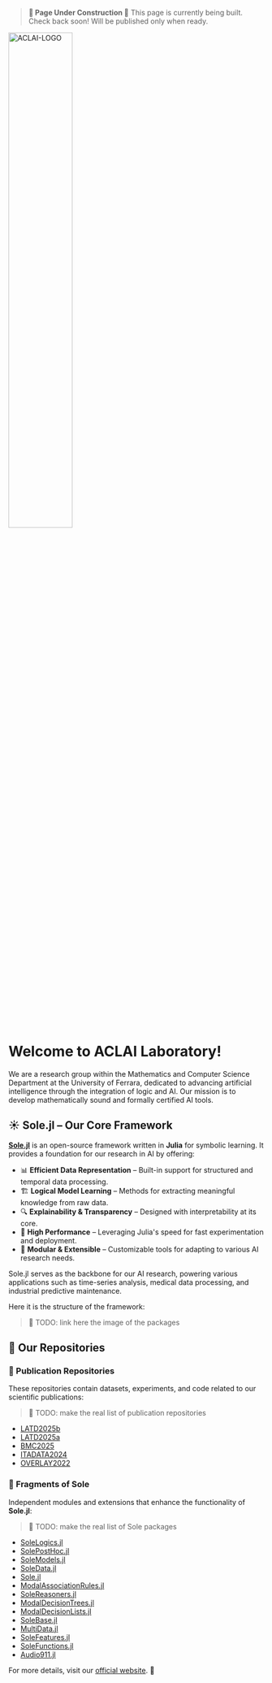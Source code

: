 > **🚧 Page Under Construction 🚧**
> This page is currently being built. Check back soon!
> Will be published only when ready.

<img src="https://aclai.unife.it/assets/img/ACLAI.svg" alt="ACLAI-LOGO" width="50%"/>

# Welcome to ACLAI Laboratory!

We are a research group within the Mathematics and Computer Science Department at the University of Ferrara, dedicated to advancing artificial intelligence through the integration of logic and AI. Our mission is to develop mathematically sound and formally certified AI tools.

## ☀️ Sole.jl – Our Core Framework

**[Sole.jl](https://github.com/aclai-lab/Sole.jl)** is an open-source framework written in **Julia** for symbolic learning. It provides a foundation for our research in AI by offering:

- 📊 **Efficient Data Representation** – Built-in support for structured and temporal data processing.
- 🏗 **Logical Model Learning** – Methods for extracting meaningful knowledge from raw data.
- 🔍 **Explainability & Transparency** – Designed with interpretability at its core.
- 🚀 **High Performance** – Leveraging Julia's speed for fast experimentation and deployment.
- 🔧 **Modular & Extensible** – Customizable tools for adapting to various AI research needs.

Sole.jl serves as the backbone for our AI research, powering various applications such as time-series analysis, medical data processing, and industrial predictive maintenance.

Here it is the structure of the framework:

> 🚧 TODO: link here the image of the packages

## 📂 Our Repositories

### 📜 Publication Repositories
These repositories contain datasets, experiments, and code related to our scientific publications:

> 🚧 TODO: make the real list of publication repositories

- [LATD2025b](https://github.com/aclai-lab/LATD2025b)
- [LATD2025a](https://github.com/aclai-lab/LATD2025a)
- [BMC2025](https://github.com/aclai-lab/BMC2025)
- [ITADATA2024](https://github.com/aclai-lab/ITADATA2024)
- [OVERLAY2022](https://github.com/aclai-lab/OVERLAY2022.jl)

### 🧩 Fragments of Sole
Independent modules and extensions that enhance the functionality of **Sole.jl**:

> 🚧 TODO: make the real list of Sole packages

- [SoleLogics.jl](https://github.com/aclai-lab/SoleLogics.jl)
- [SolePostHoc.jl](https://github.com/aclai-lab/SolePostHoc.jl)
- [SoleModels.jl](https://github.com/aclai-lab/SoleModels.jl)
- [SoleData.jl](https://github.com/aclai-lab/SoleData.jl)
- [Sole.jl](https://github.com/aclai-lab/Sole.jl)
- [ModalAssociationRules.jl](https://github.com/aclai-lab/ModalAssociationRules.jl)
- [SoleReasoners.jl](https://github.com/aclai-lab/SoleReasoners.jl)
- [ModalDecisionTrees.jl](https://github.com/aclai-lab/ModalDecisionTrees.jl)
- [ModalDecisionLists.jl](https://github.com/aclai-lab/ModalDecisionLists.jl)
- [SoleBase.jl](https://github.com/aclai-lab/SoleBase.jl)
- [MultiData.jl](https://github.com/aclai-lab/MultiData.jl)
- [SoleFeatures.jl](https://github.com/aclai-lab/SoleFeatures.jl)
- [SoleFunctions.jl](https://github.com/aclai-lab/SoleFunctions.jl)
- [Audio911.jl](https://github.com/aclai-lab/Audio911.jl)

For more details, visit our [official website](https://aclai.unife.it). 🚀
